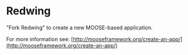 Redwing
=====

"Fork Redwing" to create a new MOOSE-based application.

For more information see: [http://mooseframework.org/create-an-app/](http://mooseframework.org/create-an-app/)
